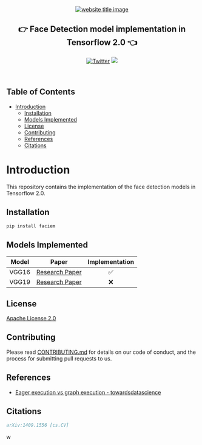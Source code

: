 <p align="center">
  <a href="https://py-contributors.github.io/audiobook/"><img src="https://capsule-render.vercel.app/api?type=rect&color=009ACD&height=100&section=header&text=Faciem&fontSize=80%&fontColor=ffffff" alt="website title image"></a>
  <h2 align="center">👉 Face Detection model implementation in Tensorflow 2.0 👈</h2>
</p>

<p align="center">
    <a href="https://twitter.com/pycontributors"><img src="https://img.shields.io/twitter/follow/pycontributors?style=social" alt="Twitter" /></a>
    <a href="https://github.com/codeperfectplus?tab=followers"><img src="https://img.shields.io/github/followers/codeperfectplus.svg?style=social&label=Follow&maxAge=2592000"/></a>
</p>
</br>

## Table of Contents

- [Introduction](#introduction)
  - [Installation](#installation)
  - [Models Implemented](#models-implemented)
  - [License](#license)
  - [Contributing](#contributing)
  - [References](#references)
  - [Citations](#citations)

# Introduction

This repository contains the implementation of the face detection models in Tensorflow 2.0.


## Installation

`pip install faciem`

## Models Implemented

| Model | Paper | Implementation |
| :---: | :---: | :---: |
| VGG16 | [Research Paper](https://arxiv.org/abs/1409.1556) | ✅ |
| VGG19 | [Research Paper](https://arxiv.org/abs/1512.03385) | ❌ |

## License

[Apache License 2.0](LICENSE)

## Contributing

Please read [CONTRIBUTING.md](CONTRIBUTING.md) for details on our code of conduct, and the process for submitting pull requests to us.

## References

- [Eager execution vs graph execution - towardsdatascience](https://towardsdatascience.com/eager-execution-vs-graph-execution-which-is-better-38162ea4dbf6)

## Citations

```bibtex
arXiv:1409.1556 [cs.CV]
```
w
